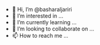 - 👋 Hi, I’m @basharaljariri
- 👀 I’m interested in ...
- 🌱 I’m currently learning ...
- 💞️ I’m looking to collaborate on ...
- 📫 How to reach me ...

<!---
basharaljariri/basharaljariri is a ✨ special ✨ repository because its `README.md` (this file) appears on your GitHub profile.
You can click the Preview link to take a look at your changes.
--->
